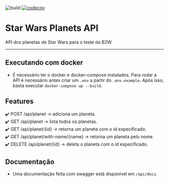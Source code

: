 ![build](https://github.com/nlaranjeira01/SW-Planets-API/workflows/tests/badge.svg)
[![codecov](https://codecov.io/gh/nlaranjeira01/SW-Planets-API/branch/master/graph/badge.svg)](https://codecov.io/gh/nlaranjeira01/SW-Planets-API)

# Star Wars Planets API

API dos planetas de Star Wars para o teste da B2W.

<hr>

## Executando com docker

-   É necessário ter o docker e docker-compose instalados. Para rodar a API é necessário antes criar um `.env` a partir do `.env.example`. Após isso, basta executar `docker-compose up --build`.

## Features

:heavy_check_mark: POST /api/planet &rarr; adiciona um planeta.  
:heavy_check_mark: GET /api/planet &rarr; lista todos os planetas.  
:heavy_check_mark: GET /api/planet/{id} &rarr; retorna um planeta com o id especificado.  
:heavy_check_mark: GET /api/planet/with-name/{name} &rarr; retorna um planeta pelo nome.  
:heavy_check_mark: DELETE /api/planet/{id} &rarr; deleta o planeta com o id especificado.

## Documentação

-   Uma documentação feita com swagger está disponível em `/api/docs`.
